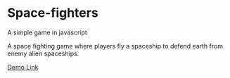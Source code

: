 # Space-fighters

A simple game in javascript

A space fighting game where players fly a spaceship to defend earth from enemy alien spaceships.

[Demo Link](https://ryw16.github.io/space-fighters/index.html) 

